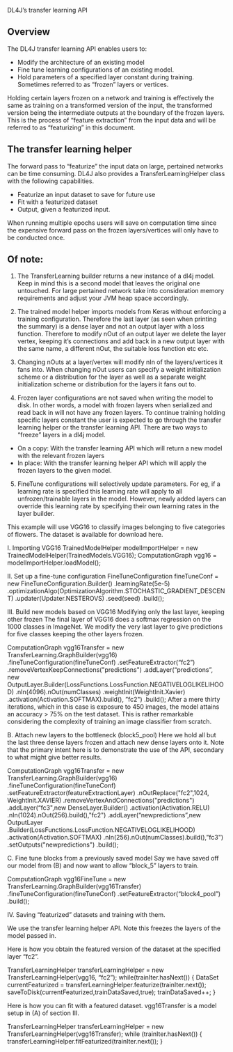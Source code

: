 DL4J’s transfer learning API

## Overview

The DL4J transfer learning API enables users to:

* Modify the architecture of an existing model
* Fine tune learning configurations of an existing model.
* Hold parameters of a specified layer constant during training. Sometimes referred to as “frozen” layers or vertices. 
 
Holding certain layers frozen on a network and training is effectively the same as training on a transformed version of the input, the transformed version being the intermediate outputs at the boundary of the frozen layers. This is the process of “feature extraction” from the input data and will be referred to as “featurizing” in this document. 

## The transfer learning helper
The forward pass to “featurize” the input data on large, pertained networks can be time consuming. DL4J also provides a TransferLearningHelper class with the following capabilities. 

* Featurize an input dataset to save for future use
* Fit with a featurized dataset 
* Output, given a featurized input.

When running multiple epochs users will save on computation time since the expensive forward pass on the frozen layers/vertices will only have to be conducted once.

## Of note: 

1. The TransferLearning builder returns a new instance of a dl4j model. Keep in mind this is a second model that leaves the original one untouched. For large pertained network take into consideration memory requirements and adjust your JVM heap space accordingly.

2. The trained model helper imports models from Keras without enforcing a training configuration. Therefore the last layer (as seen when printing the summary) is a dense layer and not an output layer with a loss function. Therefore to modify nOut of an output layer we delete the layer vertex, keeping it’s connections and add back in a new output layer with the same name, a different nOut, the suitable loss function etc etc. 

3. Changing nOuts at a layer/vertex will modify nIn of the layers/vertices it fans into. When changing nOut users can specify a weight initialization scheme or a distribution for the layer as well as a separate weight initialization scheme or distribution for the layers it fans out to.

4. Frozen layer configurations are not saved when writing the model to disk. In other words, a model with frozen layers when serialized and read back in will not have any frozen layers. To continue training holding specific layers constant the user is expected to go through the transfer learning helper or the transfer learning API. There are two ways to “freeze” layers in a dl4j model.
* On a copy: With the transfer learning API which will return a new model with the relevant frozen layers
* In place: With the transfer learning helper API which will apply the frozen layers to the given model.

5. FineTune configurations will selectively update parameters. For eg, if a learning rate is specified this learning rate will apply to all unfrozen/trainable layers in the model. However, newly added layers can override this learning rate by specifying their own learning rates in the layer builder.

This example will use VGG16 to classify images belonging to five categories of flowers. The dataset is available for download here. 

I. Importing VGG16
TrainedModelHelper modelImportHelper = new TrainedModelHelper(TrainedModels.VGG16);
ComputationGraph vgg16 = modelImportHelper.loadModel();

II. Set up a fine-tune configuration
FineTuneConfiguration fineTuneConf = new FineTuneConfiguration.Builder()
            .learningRate(5e-5)
            .optimizationAlgo(OptimizationAlgorithm.STOCHASTIC_GRADIENT_DESCENT)
            .updater(Updater.NESTEROVS)
            .seed(seed)
            .build();

III. Build new models based on VGG16
Modifying only the last layer, keeping other frozen
The final layer of VGG16 does a softmax regression on the 1000 classes in ImageNet. We modify the very last layer to give predictions for five classes keeping the other layers frozen.


ComputationGraph vgg16Transfer = new TransferLearning.GraphBuilder(vgg16)
 		.fineTuneConfiguration(fineTuneConf)
            	.setFeatureExtractor(“fc2”)
            	.removeVertexKeepConnections("predictions") 
            	.addLayer(“predictions”, 
		  	new OutputLayer.Builder(LossFunctions.LossFunction.NEGATIVELOGLIKELIHOOD)
                    		.nIn(4096).nOut(numClasses)
                    		.weightInit(WeightInit.Xavier)
                    		.activation(Activation.SOFTMAX).build(), ”fc2")
            	.build();
After a mere thirty iterations, which in this case is exposure to 450 images, the model attains an accuracy > 75% on the test dataset. This is rather remarkable considering the complexity of training an image classifier from scratch.

B. Attach new layers to the bottleneck (block5_pool)
Here we hold all but the last three dense layers frozen and attach new dense layers onto it. Note that the primary intent here is to demonstrate the use of the API, secondary to what might give better results.

ComputationGraph vgg16Transfer = new TransferLearning.GraphBuilder(vgg16)
            .fineTuneConfiguration(fineTuneConf)
            .setFeatureExtractor(featureExtractionLayer)
            .nOutReplace("fc2",1024, WeightInit.XAVIER)
            .removeVertexAndConnections("predictions") 
            .addLayer(“fc3",new DenseLayer.Builder()
				 .activation(Activation.RELU)
				 .nIn(1024).nOut(256).build(),"fc2") 
            .addLayer(“newpredictions”,new OutputLayer
				.Builder(LossFunctions.LossFunction.NEGATIVELOGLIKELIHOOD)
                              .activation(Activation.SOFTMAX)
                              .nIn(256).nOut(numClasses).build(),”fc3") 
           .setOutputs("newpredictions") 
           .build();


C. Fine tune blocks from a previously saved model 
Say we have saved off our model from (B) and now want to allow “block_5” layers to train. 

ComputationGraph vgg16FineTune = new TransferLearning.GraphBuilder(vgg16Transfer)
            .fineTuneConfiguration(fineTuneConf)
            .setFeatureExtractor(“block4_pool”)
            .build();


IV. Saving “featurized” datasets and training with them.

We use the transfer learning helper API. Note this freezes the layers of the model passed in.

Here is how you obtain the featured version of the dataset at the specified layer “fc2”.

TransferLearningHelper transferLearningHelper = 
	new TransferLearningHelper(vgg16, “fc2”);
while(trainIter.hasNext()) {
        DataSet currentFeaturized = transferLearningHelper.featurize(trainIter.next());
        saveToDisk(currentFeaturized,trainDataSaved,true);
	trainDataSaved++;
}

Here is how you can fit with a featured dataset. vgg16Transfer is a model setup in (A) of section III.
       
TransferLearningHelper transferLearningHelper = 
	new TransferLearningHelper(vgg16Transfer);
while (trainIter.hasNext()) {
       transferLearningHelper.fitFeaturized(trainIter.next());
}
